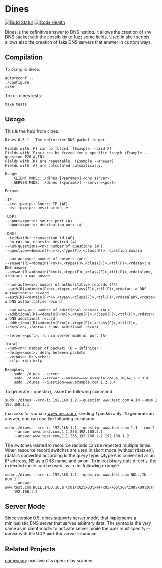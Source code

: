 # Dines

[![Build Status](https://travis-ci.org/crondaemon/dines.png)](https://travis-ci.org/crondaemon/dines)
[![Code Health](https://landscape.io/github/crondaemon/dines/master/landscape.png)](https://landscape.io/github/crondaemon/dines/master)

Dines is the definitive answer to DNS testing. It allows the creation of any DNS packet with the possibility to fuzz some fields. Used in shell scripts allows also the creation of fake DNS servers that answer in custom ways.

## Compilation

To compile dines:

    autoreconf -i
    ./configure
    make

To run dines tests:

    make tests

## Usage

This is the help from dines.

```
Dines 0.5.1 - The definitive DNS packet forger.

Fields with (F) can be fuzzed. (Example --txid F)
Fields with (F<n>) can be fuzzed for a specific length (Example --question F20,A,IN)
Fields with (R) are repeatable. (Example --answer)
Fields with (A) are calculated automatically.

Usage:
	CLIENT MODE: ./dines [<params>] <dns server>
	SERVER MODE: ./dines [<params>] --server=<port>

Params:

[IP]
--src-ip=<ip>: Source IP (AF)
--dst-ip=<ip>: Destination IP

[UDP]
--sport=<port>: source port (A)
--dport=<port>: destination port (A)

[DNS]
--txid=<id>: transaction id (AF)
--no-rd: no recursion desired (A)
--num-questions=<n>: number of questions (AF)
--question=<domain(F<n>)>,<type(F)>,<class(F)>: question domain

--num-ans=<n>: number of answers (AF)
--answer(R)=<domain(F<n>)>,<type(F)>,<class(F)>,<ttl(F)>,<rdata>: a DNS answer
--answer(R)=<domain(F<n>)>,<type(F)>,<class(F)>,<ttl(F)>,<rdatalen>,<rdata>: a DNS answer

--num-auth=<n>: number of authoritative records (AF)
--auth(R)=<domain|F<n>>,<type>,<class(F)>,<ttl(F)>,<rdata>: a DNS authoritative record
--auth(R)=<domain|F<n>>,<type>,<class(F)>,<ttl(F)>,<rdatalen>,<rdata>: a DNS authoritative record

--num-add=<n>: number of additional records (AF)
--additional(R)=<domain(F<n>)>,<type(F)>,<class(F)>,<ttl(F)>,<rdata>: a DNS additional record
--additional(R)=<domain(F<n>)>,<type(F)>,<class(F)>,<ttl(F)>,<rdatalen>,<rdata>: a DNS additional record

--server=<port>: run in server mode on port (A)

[MISC]
--num=<n>: number of packets (0 = infinite)
--delay=<usec>: delay between packets
--verbose: be verbose
--help: this help

Examples:
	sudo ./dines --server
	sudo ./dines --server --answer=www.example.com,A,IN,64,1.2.3.4
	sudo ./dines --question=www.example.com 1.2.3.4
```

To generate a question, issue the following command:

```
sudo ./dines --src-ip 192.168.1.2 --question www.test.com,A,IN --num 1 192.168.1.1
```

that asks for domain www.test.com, sending 1 packet only. To generate an answer, one can use the following
command

```
sudo ./dines --src-ip 192.168.1.1 --question www.test.com,1,1 --num 1
    --answer www.test.com,1,1,256,192.168.1.1
    --answer www.test.com,1,1,256,192.168.1.2 192.168.1.2
```

The switches related to resource records can be repeated multiple times. When resource record switches are used
in short mode (without rdatalen), rdata is converted according to the query type. Qtype A is converted
as an IP address, NS as a DNS name, and so on. To inject binary data directly, the extended mode can be used,
as in the following example

```
sudo ./dines --src-ip 192.168.1.1 --question www.test.com,NULL,IN --num 1
    --answer www.test.com,NULL,IN,0,10,$'\x01\x02\x03\x04\x05\x06\x07\x08\x09\x0a'
    192.168.1.2
```

## Server Mode

Since version 0.5, dines supports server mode, that implements a minimalistic DNS server that serves arbitrary
data. The syntax is the very same as in client mode: to activate server mode the user must specify --server
with the UDP port the server listens on.

## Related Projects

[namescan](http://github.com/crondaemon/namescan): massive dns open relay scanner
